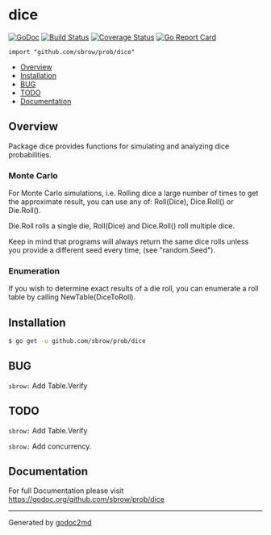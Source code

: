 # dice
[![GoDoc](https://godoc.org/github.com/sbrow/prob/dice?status.svg)](https://godoc.org/github.com/sbrow/dice) [![Build Status](https://travis-ci.org/sbrow/dice.svg?branch=master)](https://travis-ci.org/sbrow/dice) [![Coverage Status](https://coveralls.io/repos/github/sbrow/dice/badge.svg?branch=master)](https://coveralls.io/github/sbrow/dice?branch=master) [![Go Report Card](https://goreportcard.com/badge/github.com/sbrow/prob/dice)](https://goreportcard.com/report/github.com/sbrow/prob/dice)

`import "github.com/sbrow/prob/dice"`

* [Overview](#pkg-overview)
* [Installation](pkg-installation)
* [BUG](#pkg-note-BUG)
* [TODO](#pkg-note-TODO)
* [Documentation](#pkg-doc)

## <a name="pkg-overview">Overview</a>
Package dice provides functions for simulating and analyzing dice probabilities.

### Monte Carlo
For Monte Carlo simulations, i.e. Rolling dice a large number of times
to get the approximate result,
you can use any of: Roll(Dice), Dice.Roll() or Die.Roll().

Die.Roll rolls a single die,
Roll(Dice) and Dice.Roll() roll multiple dice.

Keep in mind that programs will always return the same dice rolls unless you provide
a different seed every time, (see "random.Seed").

### Enumeration
If you wish to determine exact results of a die roll, you can enumerate a roll table
by calling NewTable(DiceToRoll).





## <a name="pkg-installation">Installation</a>
```sh
$ go get -u github.com/sbrow/prob/dice
```
<!---

#### <a name="pkg-examples">Examples</a>
* [Delim](example_Delim_test.go)
* [Dice.Name](example_Dice_Name_test.go)
* [Dice.Roll](example_Dice_Roll_test.go)
* [Package (Enumeration)](example__enumeration_test.go)
* [Package (MonteCarlo)](example__monteCarlo_test.go)

--->



## <a name="pkg-note-BUG">BUG</a>

`sbrow:` Add Table.Verify

## <a name="pkg-note-TODO">TODO</a>

`sbrow:` Add Table.Verify

`sbrow:` Add concurrency.

## <a name="pkg-doc">Documentation</a>
For full Documentation please visit https://godoc.org/github.com/sbrow/prob/dice
- - -


Generated by [godoc2md](http://godoc.org/github.com/davecheney/godoc2md)
